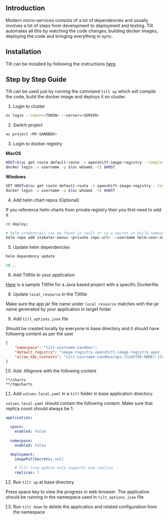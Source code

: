 ## Introduction
Modern micro-services consists of a lot of dependencies and usually involves a lot of steps from development to deployment and testing. Tilt automates all this by watching the code changes, building docker images, deploying the code and bringing everything in sync.

## Installation
Tilt can be installed by following the instructions [here](https://docs.tilt.dev/index.html#install-tilt).

## Step by Step Guide

Tilt can be used just by running the command `tilt up` which will compile the code, build the docker image and deploys it on cluster.

1. Login to cluster

```bash
oc login --token=<TOKEN> --server=<SERVER>
```

2. Switch project

```bash
oc project <MY-SANDBOX>
```

3. Login to docker registry

**MacOS**

```bash
HOST=$(oc get route default-route -n openshift-image-registry --template='{{ .spec.host }}')
docker login -u username -p $(oc whoami -t) $HOST
```

**Windows**

```bash
SET HOST=$(oc get route default-route -n openshift-image-registry --template='{{ .spec.host }}')
docker login -u username -p $(oc whoami -t) $HOST
```

4. Add helm chart repos (Optional)

If you reference helm charts from private registry then you first need to add it

```bash
cd deploy;

# helm credentials can be found in vault or in a secret in build namespace
helm repo add stakater-nexus <private repo url> --username helm-user-name --password ********; 
```

5. Update helm dependencies

```bash
helm dependency update

cd ..
```

6. Add Tiltfile to your application 

[Here](Tiltfile) is a sample Tiltfile for a Java based project with a specific Dockerfile.

8. Update `local_resource` in the Tiltfile

Make sure the app jar file name under `local_resource` matches with the jar name generated by your application in target folder
 
9. Add `tilt_options.json` file 

Should be created locally by everyone in base directory and it should have following content as per the user

```json
{
    "namespace": "tilt-username-sandbox",
    "default_registry": "image-registry-openshift-image-registry.apps.[CLUSTER-NAME].[CLUSTER-ID].kubeapp.cloud/{}",
    "allow_k8s_contexts": "tilt-username-sandbox/api-[CLUSTER-NAME]-[CLUSTER-ID]-kubeapp-cloud:6443/user@email.com"
}
```

10. Add .tiltignore with the following content

```
**/charts
**/tmpcharts
```

11. Add `values-local.yaml` in a `tilt` folder in base application directory. 

`values-local.yaml` should contain the following content. Make sure that replica count should always be 1.

```yaml
application:

  space:
    enabled: false
  
  namespace:
    enabled: false

  deployment:
    imagePullSecrets: null

    # Tilt live update only supports one replica
    replicas: 1
```

12. Run `tilt up` at base directory 

Press space key to view the progress in web browser. The application should be running in the namespace used in `tilt_options.json` file.

13. Run `tilt down` to delete the application and related configuration from the namespace
